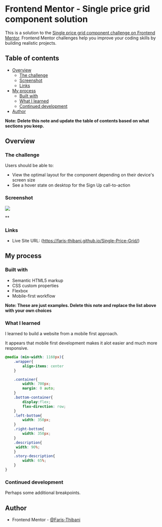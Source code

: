 # Frontend Mentor - Single price grid component solution

This is a solution to the [Single price grid component challenge on Frontend Mentor](https://www.frontendmentor.io/challenges/single-price-grid-component-5ce41129d0ff452fec5abbbc). Frontend Mentor challenges help you improve your coding skills by building realistic projects. 

## Table of contents

- [Overview](#overview)
  - [The challenge](#the-challenge)
  - [Screenshot](#screenshot)
  - [Links](#links)
- [My process](#my-process)
  - [Built with](#built-with)
  - [What I learned](#what-i-learned)
  - [Continued development](#continued-development)
- [Author](#author)


**Note: Delete this note and update the table of contents based on what sections you keep.**

## Overview

### The challenge

Users should be able to:

- View the optimal layout for the component depending on their device's screen size
- See a hover state on desktop for the Sign Up call-to-action

### Screenshot

![](images/screenshot.png)

**

### Links

- Live Site URL: (https://faris-thibani.github.io/Single-Price-Grid/)

## My process

### Built with

- Semantic HTML5 markup
- CSS custom properties
- Flexbox
- Mobile-first workflow


**Note: These are just examples. Delete this note and replace the list above with your own choices**

### What I learned

I learned to build a website from a mobile first approach. 


It appears that mobile first development makes it alot easier and much more responsive. 

```css
@media (min-width: 1160px){
    .wrapper{
        align-items: center
    }

    .container{
        width: 700px;
        margin: 0 auto;
    }
    .bottom-container{
        display:flex;   
        flex-direction: row;
    }
    .left-bottom{
        width: 350px;
    }
    .right-bottom{
        width: 350px;
    }
    .description{
     width: 90%;
    }
    .story-description{
        width: 65%;
    }
}
```

### Continued development

Perhaps some additional breakpoints. 



## Author

- Frontend Mentor - [@Faris-Thibani](https://www.frontendmentor.io/profile/Faris-Thibani)
